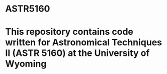 # ASTR5160
# This repository contains code written for Astronomical Techniques II (ASTR 5160) at the University of Wyoming
